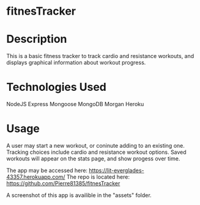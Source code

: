 # fitnesTracker

# Description

This is a basic fitness tracker to track cardio and resistance workouts, and displays graphical information about workout progress.

# Technologies Used

NodeJS
Express
Mongoose
MongoDB
Morgan
Heroku

# Usage

A user may start a new workout, or coninute adding to an existing one. Tracking choices include cardio and resistance workout options. Saved workouts will appear on the
stats page, and show progess over time.

The app may be accessed here: https://lit-everglades-43357.herokuapp.com/
The repo is located here: https://github.com/Pierre81385/fitnesTracker

A screenshot of this app is availible in the "assets" folder.
